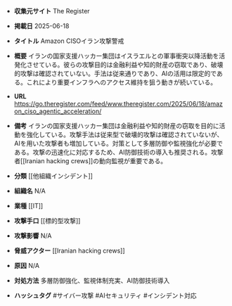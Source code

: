 - **収集元サイト**
The Register

- **掲載日**
2025-06-18

- **タイトル**
Amazon CISOイラン攻撃警戒

- **概要**
イランの国家支援ハッカー集団はイスラエルとの軍事衝突以降活動を活発化させている。彼らの攻撃目的は金融利益や知的財産の窃取であり、破壊的攻撃は確認されていない。手法は従来通りであり、AIの活用は限定的である。これにより重要インフラへのアクセス維持を狙う動きが続いている。

- **URL**
https://go.theregister.com/feed/www.theregister.com/2025/06/18/amazon_ciso_agentic_acceleration/

- **備考**
イランの国家支援ハッカー集団は金融利益や知的財産の窃取を目的に活動を強化している。攻撃手法は従来型で破壊的攻撃は確認されていないが、AIを用いた攻撃者も増加している。対策として多層防御や監視強化が必要である。攻撃の迅速化に対応するため、AI防御技術の導入も推奨される。攻撃者[[Iranian hacking crews]]の動向監視が重要である。

- **分類**
[[他組織インシデント]]

- **組織名**
N/A

- **業種**
[[IT]]

- **攻撃手口**
[[標的型攻撃]]

- **攻撃影響**
N/A

- **脅威アクター**
[[Iranian hacking crews]]

- **原因**
N/A

- **対処方法**
多層防御強化、監視体制充実、AI防御技術導入

- **ハッシュタグ**
#サイバー攻撃 #AIセキュリティ #インシデント対応
